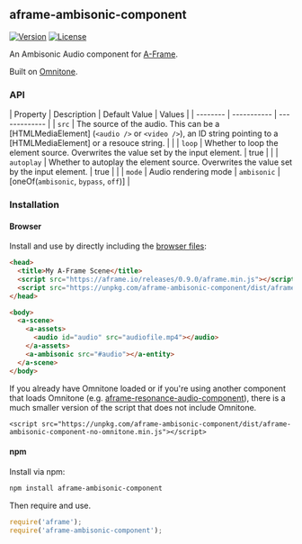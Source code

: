 ## aframe-ambisonic-component

[![Version](http://img.shields.io/npm/v/aframe-ambisonic-component.svg?style=flat-square)](https://npmjs.org/package/aframe-ambisonic-component)
[![License](http://img.shields.io/npm/l/aframe-ambisonic-component.svg?style=flat-square)](https://npmjs.org/package/aframe-ambisonic-component)

An Ambisonic Audio component for [A-Frame](https://aframe.io).

Built on [Omnitone](https://github.com/GoogleChrome/omnitone).

### API

| Property | Description | Default Value | Values |
| -------- | ----------- | ------------- |
| `src`    | The source of the audio. This can be a [HTMLMediaElement] (`<audio />` or `<video />`), an ID string pointing to a [HTMLMediaElement] or a resouce string. | |
| `loop` | Whether to loop the element source. Overwrites the value set by the input element. | true | |
| `autoplay` | Whether to autoplay the element source. Overwrites the value set by the input element. | true | |
| `mode` | Audio rendering mode | `ambisonic` | [oneOf(`ambisonic`, `bypass`, `off`)] |

### Installation

#### Browser

Install and use by directly including the [browser files](build):

```html
<head>
  <title>My A-Frame Scene</title>
  <script src="https://aframe.io/releases/0.9.0/aframe.min.js"></script>
  <script src="https://unpkg.com/aframe-ambisonic-component/dist/aframe-ambisonic-component.min.js"></script>
</head>

<body>
  <a-scene>
    <a-assets>
      <audio id="audio" src="audiofile.mp4"></audio>
    </a-assets>
    <a-ambisonic src="#audio"></a-entity>
  </a-scene>
</body>
```

If you already have Omnitone loaded or if you're using another component that loads Omnitone (e.g. [aframe-resonance-audio-component](https://github.com/digaverse/aframe-resonance-audio-component)), there is a much smaller version of the script that does not include Omnitone.

```
<script src="https://unpkg.com/aframe-ambisonic-component/dist/aframe-ambisonic-component-no-omnitone.min.js"></script>
```

#### npm

Install via npm:

```bash
npm install aframe-ambisonic-component
```

Then require and use.

```js
require('aframe');
require('aframe-ambisonic-component');
```
